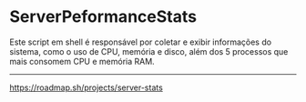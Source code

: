 # ServerPeformanceStats

Este script em shell é responsável por coletar e exibir informações do sistema, como o uso de CPU, memória e disco, além dos 5 processos que mais consomem CPU e memória RAM.

---
https://roadmap.sh/projects/server-stats
